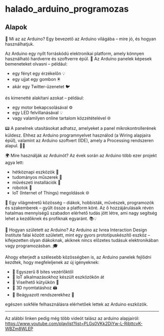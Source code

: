 # halado_arduino_programozas

## Alapok
🤖 Mi az az Arduino?
Egy bevezető az Arduino világába – mire jó, és hogyan használhatjuk.

Az Arduino egy nyílt forráskódú elektronikai platform, amely könnyen használható hardverre és szoftverre épül. 🧩
Az Arduino panelek képesek bemeneteket olvasni – például:
- egy fényt egy érzékelőn 💡
- egy ujjat egy gombon 🖲️
- akár egy Twitter-üzenetet 🐦

és kimenetté alakítani azokat – például:
- egy motor bekapcsolásával ⚙️
- egy LED felvillanásával 💡
- vagy valamilyen online tartalom közzétételével 🌐

📟 A panelnek utasításokat adhatsz, amelyeket a panel mikrokontrollerének küldesz. Ehhez az Arduino programnyelvet használod (a Wiring alapjaira épül), valamint az Arduino szoftvert (IDE), amely a Processing rendszeren alapul. 🧑‍💻

🌍 Mire használják az Arduinót?
Az évek során az Arduino több ezer projekt agya lett:
- hétköznapi eszközök 🧼
- tudományos műszerek 🧪
- művészeti installációk 🎨
- robotok 🤖
- IoT (Internet of Things) megoldások 🌐

👥 Egy világméretű közösség – diákok, hobbisták, művészek, programozók és szakemberek – gyűlt össze a platform köré. Az ő hozzájárulásaik révén hatalmas mennyiségű szabadon elérhető tudás jött létre, ami nagy segítség lehet a kezdőknek és profiknak egyaránt. 📚💡

🏫 Hogyan született az Arduino?
Az Arduino az Ivrea Interaction Design Institute falai között született, mint egy gyors prototípuskészítő eszköz – kifejezetten olyan diákoknak, akiknek nincs előzetes tudásuk elektronikában vagy programozásban. 🎓

Ahogy elterjedt a szélesebb közösségben is, az Arduino panelek fejlődni kezdtek, hogy megfeleljenek az új igényeknek:
- 🔹 Egyszerű 8 bites vezérlőktől
- 🔹 IoT alkalmazásokhoz készült eszközökön át
- 🔹 Viselhető kütyükön 👕
- 🔹 3D nyomtatáshoz 🖨️
- 🔹 Beágyazott rendszerekhez 🧠

egészen sokféle felhasználásra elérhetőek lettek az Arduino eszközök.



---
Az alábbi linken pedig még több videót talász az arduino alapjairól:  
https://www.youtube.com/playlist?list=PLGs0VKk2DiYw-L-RibttcvK-WBZm8WLEP


